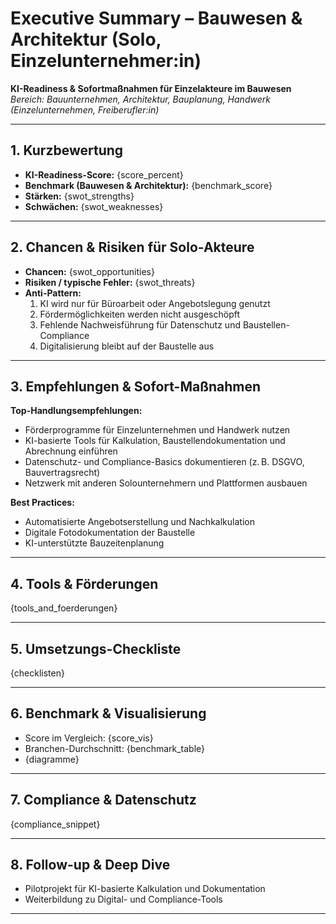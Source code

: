 # Executive Summary – Bauwesen & Architektur (Solo, Einzelunternehmer:in)

**KI-Readiness & Sofortmaßnahmen für Einzelakteure im Bauwesen**  
_Bereich: Bauunternehmen, Architektur, Bauplanung, Handwerk (Einzelunternehmen, Freiberufler:in)_

---

## 1. Kurzbewertung

- **KI-Readiness-Score:** {score_percent}
- **Benchmark (Bauwesen & Architektur):** {benchmark_score}
- **Stärken:** {swot_strengths}
- **Schwächen:** {swot_weaknesses}

---

## 2. Chancen & Risiken für Solo-Akteure

- **Chancen:** {swot_opportunities}
- **Risiken / typische Fehler:** {swot_threats}
- **Anti-Pattern:**  
  1. KI wird nur für Büroarbeit oder Angebotslegung genutzt  
  2. Fördermöglichkeiten werden nicht ausgeschöpft  
  3. Fehlende Nachweisführung für Datenschutz und Baustellen-Compliance  
  4. Digitalisierung bleibt auf der Baustelle aus

---

## 3. Empfehlungen & Sofort-Maßnahmen

**Top-Handlungsempfehlungen:**  
- Förderprogramme für Einzelunternehmen und Handwerk nutzen  
- KI-basierte Tools für Kalkulation, Baustellendokumentation und Abrechnung einführen  
- Datenschutz- und Compliance-Basics dokumentieren (z. B. DSGVO, Bauvertragsrecht)  
- Netzwerk mit anderen Solounternehmern und Plattformen ausbauen

**Best Practices:**  
- Automatisierte Angebotserstellung und Nachkalkulation  
- Digitale Fotodokumentation der Baustelle  
- KI-unterstützte Bauzeitenplanung

---

## 4. Tools & Förderungen

{tools_and_foerderungen}

---

## 5. Umsetzungs-Checkliste

{checklisten}

---

## 6. Benchmark & Visualisierung

- Score im Vergleich: {score_vis}
- Branchen-Durchschnitt: {benchmark_table}
- {diagramme}

---

## 7. Compliance & Datenschutz

{compliance_snippet}

---

## 8. Follow-up & Deep Dive

- Pilotprojekt für KI-basierte Kalkulation und Dokumentation
- Weiterbildung zu Digital- und Compliance-Tools

---
